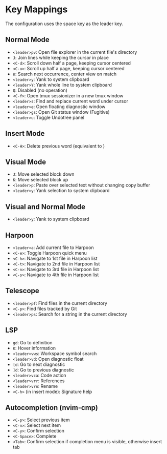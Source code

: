 # Key Mappings

The configuration uses the space key as the leader key.

## Normal Mode
- `<leader>pv`: Open file explorer in the current file's directory
- `J`: Join lines while keeping the cursor in place
- `<C-d>`: Scroll down half a page, keeping cursor centered
- `<C-u>`: Scroll up half a page, keeping cursor centered
- `n`: Search next occurrence, center view on match
- `<leader>y`: Yank to system clipboard
- `<leader>Y`: Yank whole line to system clipboard
- `Q`: Disabled (no operation)
- `<C-f>`: Open tmux sessionizer in a new tmux window
- `<leader>s`: Find and replace current word under cursor
- `<leader>e`: Open floating diagnostic window
- `<leader>gs`: Open Git status window (Fugitive)
- `<leader>u`: Toggle Undotree panel

## Insert Mode
- `<C-H>`: Delete previous word (equivalent to <C-W>)

## Visual Mode
- `J`: Move selected block down
- `K`: Move selected block up
- `<leader>p`: Paste over selected text without changing copy buffer
- `<leader>y`: Yank selection to system clipboard

## Visual and Normal Mode
- `<leader>y`: Yank to system clipboard

## Harpoon
- `<leader>a`: Add current file to Harpoon
- `<C-e>`: Toggle Harpoon quick menu
- `<C-h>`: Navigate to 1st file in Harpoon list
- `<C-t>`: Navigate to 2nd file in Harpoon list
- `<C-n>`: Navigate to 3rd file in Harpoon list
- `<C-s>`: Navigate to 4th file in Harpoon list

## Telescope
- `<leader>pf`: Find files in the current directory
- `<C-p>`: Find files tracked by Git
- `<leader>ps`: Search for a string in the current directory

## LSP
- `gd`: Go to definition
- `K`: Hover information
- `<leader>vws`: Workspace symbol search
- `<leader>vd`: Open diagnostic float
- `[d`: Go to next diagnostic
- `]d`: Go to previous diagnostic
- `<leader>vca`: Code action
- `<leader>vrr`: References
- `<leader>vrn`: Rename
- `<C-h>` (in insert mode): Signature help

## Autocompletion (nvim-cmp)
- `<C-p>`: Select previous item
- `<C-n>`: Select next item
- `<C-y>`: Confirm selection
- `<C-Space>`: Complete
- `<Tab>`: Confirm selection if completion menu is visible, otherwise insert tab

